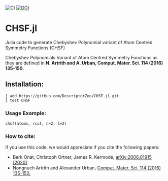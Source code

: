 ![CI](https://github.com/DescriptorZoo/CHSF.jl/workflows/CI/badge.svg)  [![DOI](https://zenodo.org/badge/255959245.svg)](https://zenodo.org/badge/latestdoi/255959245)

# CHSF.jl
Julia code to generate Chebyshev Polynomial variant of Atom Centred Symmetry Functions (CHSF)

Chebyshev Polynomials Variant of Atom Centred Symmetry Functions
as they are defined in **N. Artrith and A. Urban, Comput. Mater. Sci. 114 (2016) 135-150.**

## Installation:

```
] add https://github.com/DescriptorZoo/CHSF.jl.git
] test CHSF
```

### Usage Example:

```
chsf(atoms, rcut, n=2, l=2)
```

### How to cite:

If you use this code, we would appreciate if you cite the following papers:
- Berk Onat, Christoph Ortner, James R. Kermode, 	[arXiv:2006.01915 (2020)](https://arxiv.org/abs/2006.01915)
- Nongnuch Artrith and Alexander Urban, [Comput. Mater. Sci. 114 (2016) 135-150.](https://doi.org/10.1016/j.commatsci.2015.11.047)
